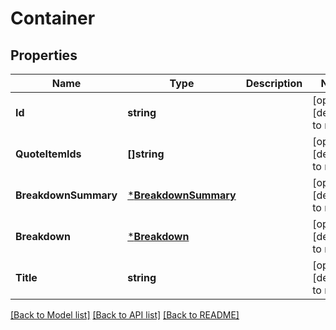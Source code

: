 # Container

## Properties
Name | Type | Description | Notes
------------ | ------------- | ------------- | -------------
**Id** | **string** |  | [optional] [default to null]
**QuoteItemIds** | **[]string** |  | [optional] [default to null]
**BreakdownSummary** | [***BreakdownSummary**](BreakdownSummary.md) |  | [optional] [default to null]
**Breakdown** | [***Breakdown**](Breakdown.md) |  | [optional] [default to null]
**Title** | **string** |  | [optional] [default to null]

[[Back to Model list]](../README.md#documentation-for-models) [[Back to API list]](../README.md#documentation-for-api-endpoints) [[Back to README]](../README.md)


